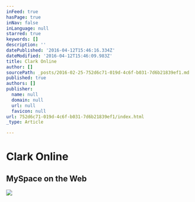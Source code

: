 ```yaml
---
inFeed: true
hasPage: true
inNav: false
inLanguage: null
starred: true
keywords: []
description: ''
datePublished: '2016-04-12T15:46:16.334Z'
dateModified: '2016-04-12T15:46:09.983Z'
title: Clark Online
author: []
sourcePath: _posts/2016-02-25-752d6c71-019d-4c6f-b031-7d6b21839ef1.md
published: true
authors: []
publisher:
  name: null
  domain: null
  url: null
  favicon: null
url: 752d6c71-019d-4c6f-b031-7d6b21839ef1/index.html
_type: Article

---
```

# Clark Online

## MySpace on the Web
![](https://the-grid-user-content.s3-us-west-2.amazonaws.com/48092d6c-a26c-4793-ac1b-79bf47bb4643.gif)